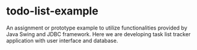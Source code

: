 # todo-list-example
An assignment or prototype example to utilize functionalities provided by Java Swing and JDBC framework. Here we are developing task list tracker application with user interface and database.
